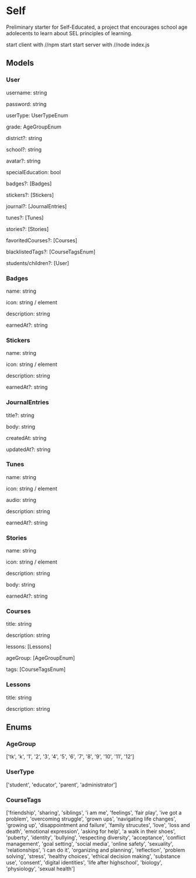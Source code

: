 # Self

Preliminary starter for Self-Educated, a project that encourages school age adolecents to learn about SEL principles of learning.

start client with //npm start
start server with //node index.js

## Models

### User

username: string

password: string

userType: UserTypeEnum

grade: AgeGroupEnum

district?: string

school?: string

avatar?: string

specialEducation: bool

badges?: [Badges]

stickers?: [Stickers]

journal?: [JournalEntries]

tunes?: [Tunes]

stories?: [Stories]

favoritedCourses?: [Courses]

blacklistedTags?: [CourseTagsEnum]

students/children?: [User]

### Badges

name: string

icon: string / element

description: string

earnedAt?: string

### Stickers

name: string

icon: string / element

description: string

earnedAt?: string

### JournalEntries

title?: string

body: string

createdAt: string

updatedAt?: string

### Tunes

name: string

icon: string / element

audio: string

description: string

earnedAt?: string

### Stories

name: string

icon: string / element

description: string

body: string

earnedAt?: string

### Courses

title: string

description: string

lessons: [Lessons]

ageGroup: [AgeGroupEnum]

tags: [CourseTagsEnum]

### Lessons

title: string

description: string

## Enums

### AgeGroup

['tk', 'k', '1', '2', '3', '4', '5', '6', '7', '8', '9', '10', '11', '12']

### UserType

['student', 'educator', 'parent', 'administrator']

### CourseTags

['friendship', 'sharing', 'siblings', 'i am me', 'feelings', 'fair play', 'ive got a problem', 'overcoming struggle', 'grown ups', 'navigating life changes', 'growing up', 'disappointment and failure', 'family strucutes', 'love', 'loss and death', 'emotional expression', 'asking for help', 'a walk in their shoes', 'puberty', 'identity', 'bullying', 'respecting diversity', 'acceptance', 'conflict management', 'goal setting', 'social media', 'online safety', 'sexuality', 'relationships', 'i can do it', 'organizing and planning', 'reflection', 'problem solving', 'stress', 'healthy choices', 'ethical decision making', 'substance use', 'consent', 'digital identities', 'life after highschool', 'biology', 'physiology', 'sexual health']
